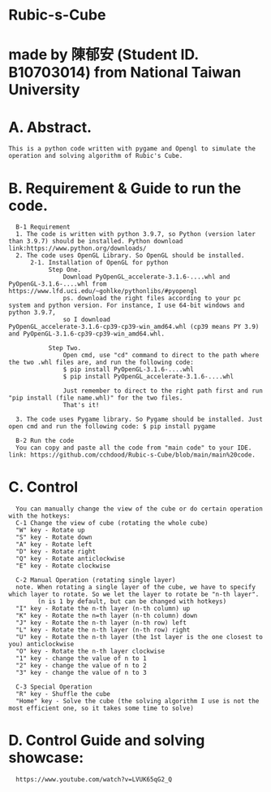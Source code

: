 # Rubic-s-Cube
# made by 陳郁安 (Student ID. B10703014) from National Taiwan University

# A. Abstract.
    This is a python code written with pygame and Opengl to simulate the operation and solving algorithm of Rubic's Cube.

# B. Requirement & Guide to run the code.
      B-1 Requirement
      1. The code is written with python 3.9.7, so Python (version later than 3.9.7) should be installed. Python download link:https://www.python.org/downloads/
      2. The code uses OpenGL Library. So OpenGL should be installed.
          2-1. Installation of OpenGL for python
               Step One. 
                   Download PyOpenGL_accelerate‑3.1.6‑....whl and PyOpenGL‑3.1.6‑....whl from https://www.lfd.uci.edu/~gohlke/pythonlibs/#pyopengl
                   ps. download the right files according to your pc system and python version. For instance, I use 64-bit windows and python 3.9.7,
                   so I download PyOpenGL_accelerate‑3.1.6‑cp39‑cp39‑win_amd64.whl (cp39 means PY 3.9) and PyOpenGL‑3.1.6‑cp39‑cp39‑win_amd64.whl.
                 
               Step Two. 
                   Open cmd, use "cd" command to direct to the path where the two .whl files are, and run the following code:
                   $ pip install PyOpenGL-3.1.6-....whl
                   $ pip install PyOpenGL_accelerate-3.1.6-....whl
                 
                   Just remember to direct to the right path first and run "pip install (file name.whl)" for the two files.
                   That's it!
                 
      3. The code uses Pygame library. So Pygame should be installed. Just open cmd and run the following code: $ pip install pygame
      
      B-2 Run the code
      You can copy and paste all the code from "main code" to your IDE. link: https://github.com/cchdood/Rubic-s-Cube/blob/main/main%20code. 

# C. Control
      You can manually change the view of the cube or do certain operation with the hotkeys:
      C-1 Change the view of cube (rotating the whole cube)
      "W" key - Rotate up
      "S" key - Rotate down
      "A" key - Rotate left
      "D" key - Rotate right
      "Q" key - Rotate anticlockwise
      "E" key - Rotate clockwise
      
      C-2 Manual Operation (rotating single layer)
      note. When rotating a single layer of the cube, we have to specify which layer to rotate. So we let the layer to rotate be "n-th layer". 
            (n is 1 by default, but can be changed with hotkeys)
      "I" key - Rotate the n-th layer (n-th column) up
      "K" key - Rotate the n=th layer (n-th column) down
      "J" key - Rotate the n-th layer (n-th row) left
      "L" key - Rotate the n-th layer (n-th row) right
      "U" key - Rotate the n-th layer (the 1st layer is the one closest to you) anticlockwise
      "O" key - Rotate the n-th layer clockwise
      "1" key - change the value of n to 1
      "2" key - change the value of n to 2
      "3" key - change the value of n to 3
      
      C-3 Special Operation
      "R" key - Shuffle the cube
      "Home" key - Solve the cube (the solving algorithm I use is not the most efficient one, so it takes some time to solve)
      
# D. Control Guide and solving showcase:
      https://www.youtube.com/watch?v=LVUK65qG2_Q
